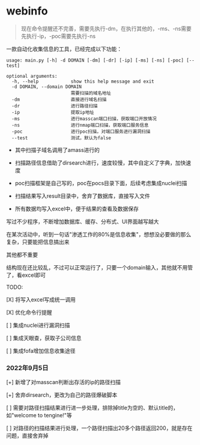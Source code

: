 # webinfo

> 现在命令提醒还不完善，需要先执行-dm，在执行其他的，-ms、-ns需要先执行-ip，-poc需要先执行-ns

一款自动化收集信息的工具，已经完成以下功能：
```
usage: main.py [-h] -d DOMAIN [-dm] [-dr] [-ip] [-ms] [-ns] [-poc] [--test]

optional arguments:
  -h, --help            show this help message and exit
  -d DOMAIN, --domain DOMAIN
                        需要扫描的域名地址
  -dm                   直接进行域名扫描
  -dr                   进行路径扫描
  -ip                   提取ip地址
  -ms                   进行masscan端口扫描，获取端口开放情况
  -ns                   进行nmap端口扫描，获取端口服务信息
  -poc                  进行poc扫描，对端口服务进行漏洞扫描
  --test                测试，默认为false
```

- 其中扫描子域名调用了amass进行的
- 扫描路径信息借助了dirsearch进行，速度较慢，其中自定义了字典，加快速度
- poc扫描框架是自己写的，poc在pocs目录下面，后续考虑集成nuclei扫描

- 扫描结果写入result目录中，舍弃了数据库，直接写入文件
- 所有数据均写入excel中，便于结果的查看及数据保存

写过不少程序，不断增加数据库、缓存、分布式、UI界面越写越大

在某次活动中，听到一句话"渗透工作的80%是信息收集"，想想没必要做的那么复杂，只要能把信息搞出来

其他都不重要

结构现在还比较乱，不过可以正常运行了，只要一个domain输入，其他就不用管了，看excel即可

TODO:

[X] 将写入excel写成统一调用

[X] 优化命令行提醒

[ ] 集成nuclei进行漏洞扫描

[ ] 集成天眼查，获取子公司信息

[ ] 集成fofa增加信息收集途径

### 2022年9月5日

[+] 新增了对masscan判断出存活的ip的路径扫描 

[+] 舍弃dirsearch，更改为自己的路径爆破脚本

[ ] 需要对路径扫描结果进行进一步处理，排除掉title为空的、默认title的，如"welcome to tengine!"等

[ ] 对路径的扫描结果进行处理，一个路径扫描出20多个路径返回200，就是存在问题，直接舍弃掉





